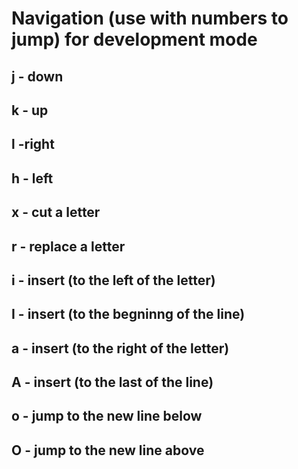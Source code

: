 # Navigation (use with numbers to jump) for development mode
## j - down
## k - up
## l -right
## h - left


## x - cut a letter
## r - replace a letter

## i - insert (to the left of the letter)
## I - insert (to the begninng of the line)
## a - insert (to the right of the letter)
## A - insert (to the last of the line)
## o - jump to the new line below
## O - jump to the new line above

